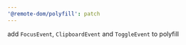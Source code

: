 ```yaml
---
'@remote-dom/polyfill': patch
---
```


add `FocusEvent`, `ClipboardEvent` and `ToggleEvent` to polyfill
